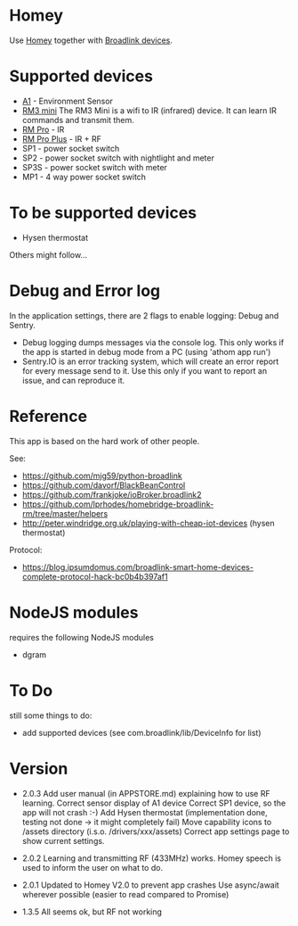 # Homey

Use [Homey](https://www.athom.com/) together with [Broadlink devices](http://www.ibroadlink.com/).


# Supported devices

* [A1](http://www.ibroadlink.com/a1/) - Environment Sensor
* [RM3 mini](http://www.ibroadlink.com/rmMini3/)
  The RM3 Mini is a wifi to IR (infrared) device. It can learn IR commands and transmit them.
* [RM Pro](http://www.ibroadlink.com/rmPro)  - IR
* [RM Pro Plus](http://www.ibroadlink.com/rmPro+)   - IR + RF
* SP1  - power socket switch
* SP2  - power socket switch with nightlight and meter
* SP3S - power socket switch with meter
* MP1 - 4 way power socket switch

# To be supported devices

* Hysen thermostat

Others might follow...


# Debug and Error log

In the application settings, there are 2 flags to enable logging: Debug and Sentry.
- Debug logging dumps messages via the console log. This only works if the app is 
  started in debug mode from a PC (using 'athom app run')
- Sentry.IO is an error tracking system, which will create an error report for every
  message send to it. Use this only if you want to report an issue, and can reproduce
  it.

# Reference

This app is based on the hard work of other people.

See:
- https://github.com/mjg59/python-broadlink
- https://github.com/davorf/BlackBeanControl
- https://github.com/frankjoke/ioBroker.broadlink2
- https://github.com/lprhodes/homebridge-broadlink-rm/tree/master/helpers
- http://peter.windridge.org.uk/playing-with-cheap-iot-devices  (hysen thermostat)

Protocol:
- https://blog.ipsumdomus.com/broadlink-smart-home-devices-complete-protocol-hack-bc0b4b397af1

# NodeJS modules

requires the following NodeJS modules
- dgram


# To Do

still some things to do:
- add supported devices (see com.broadlink/lib/DeviceInfo for list)


# Version

* 2.0.3
Add user manual (in APPSTORE.md) explaining how to use RF learning.
Correct sensor display of A1 device
Correct SP1 device, so the app will not crash :-)
Add Hysen thermostat (implementation done, testing not done -> it might completely fail)
Move capability icons to /assets directory (i.s.o. /drivers/xxx/assets)
Correct app settings page to show current settings.

* 2.0.2
Learning and transmitting RF (433MHz) works. Homey speech is used to inform the user on what to do.

* 2.0.1
Updated to Homey V2.0 to prevent app crashes
Use async/await wherever possible (easier to read compared to Promise)

* 1.3.5
All seems ok, but RF not working

